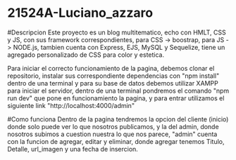 # 21524A-Luciano_azzaro
#Descripcion
Este proyecto es un blog multitematico, echo con HMLT, CSS y JS, con sus framework correspondientes, para CSS -> boostrap, para JS -> NODE.js, tambien cuenta con Express, EJS, MySQL y Sequelize, tiene un agregado personalizado de CSS para color y estetica.

Para iniciar el correcto funcionamiento de la pagina, debemos clonar el repositorio, instalar sus correspondiente dependencias con "npm install" dentro de una terminal y para su base de datos debemos utilizar XAMPP para iniciar el servidor, dentro de una terminal pondremos el comando "npm run dev" que pone en funcionamiento la pagina, y para entrar utilizamos el siguiente link "http://localhost:4000/admin"

#Como funciona
Dentro de la pagina tendremos la opcion del cliente (inicio) donde solo puede ver lo que nosotros publicamos, y la del admin, donde nosotros subimos a cuestion nuestra lo que nos parece, "admin" cuenta con la funcion de agregar, editar y eliminar, donde agregar tenemos Titulo, Detalle, url_imagen y una fecha de insercion.
